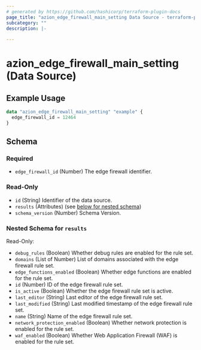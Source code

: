 ```yaml
---
# generated by https://github.com/hashicorp/terraform-plugin-docs
page_title: "azion_edge_firewall_main_setting Data Source - terraform-provider-azion"
subcategory: ""
description: |-
  
---
```


# azion_edge_firewall_main_setting (Data Source)



## Example Usage

```terraform
data "azion_edge_firewall_main_setting" "example" {
  edge_firewall_id = 12464
}
```

<!-- schema generated by tfplugindocs -->
## Schema

### Required

- `edge_firewall_id` (Number) The edge firewall identifier.

### Read-Only

- `id` (String) Identifier of the data source.
- `results` (Attributes) (see [below for nested schema](#nestedatt--results))
- `schema_version` (Number) Schema Version.

<a id="nestedatt--results"></a>
### Nested Schema for `results`

Read-Only:

- `debug_rules` (Boolean) Whether debug rules are enabled for the rule set.
- `domains` (List of Number) List of domains associated with the edge firewall rule set.
- `edge_functions_enabled` (Boolean) Whether edge functions are enabled for the rule set.
- `id` (Number) ID of the edge firewall rule set.
- `is_active` (Boolean) Whether the edge firewall rule set is active.
- `last_editor` (String) Last editor of the edge firewall rule set.
- `last_modified` (String) Last modified timestamp of the edge firewall rule set.
- `name` (String) Name of the edge firewall rule set.
- `network_protection_enabled` (Boolean) Whether network protection is enabled for the rule set.
- `waf_enabled` (Boolean) Whether Web Application Firewall (WAF) is enabled for the rule set.

